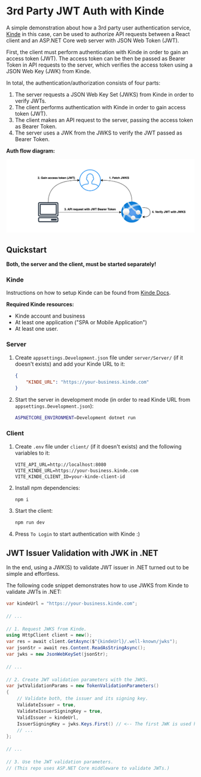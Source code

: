 # 3rd Party JWT Auth with Kinde

A simple demonstration about how a 3rd party user authentication service, [Kinde](https://kinde.com) in this case,
can be used to authorize API requests between a React client and an ASP.NET Core web server with JSON Web Token (JWT).

First, the client must perform authentication with Kinde in order to gain an access token (JWT).
The access token can be then be passed as Bearer Token in API requests to the server,
which verifies the access token using a JSON Web Key (JWK) from Kinde.

In total, the authentication/authorization consists of four parts:
1. The server requests a JSON Web Key Set (JWKS) from Kinde in order to verify JWTs.
2. The client performs authentication with Kinde in order to gain access token (JWT).
3. The client makes an API request to the server, passing the access token as Bearer Token.
4. The server uses a JWK from the JWKS to verify the JWT passed as Bearer Token.

**Auth flow diagram:**

![Auth flow](/images/auth-flow.drawio.png)

## Quickstart

**Both, the server and the client, must be started separately!**

### Kinde

Instructions on how to setup Kinde can be found from [Kinde Docs](https://kinde.com/docs).

**Required Kinde resources:**
- Kinde account and business
- At least one application ("SPA or Mobile Application")
- At least one user.

### Server

1. Create `appsettings.Development.json` file under `server/Server/` (if it doesn't exists)
and add your Kinde URL to it:
    ```json
    {
        "KINDE_URL": "https://your-business.kinde.com"
    }
    ```

2. Start the server in development mode (in order to read Kinde URL from `appsettings.Development.json`):
    ```bash
    ASPNETCORE_ENVIRONMENT=Development dotnet run
    ```

### Client

1. Create `.env` file under `client/` (if it doesn't exists) and the following variables to it:
    ```
    VITE_API_URL=http://localhost:8080
    VITE_KINDE_URL=https://your-business.kinde.com
    VITE_KINDE_CLIENT_ID=your-kinde-client-id
    ```

2. Install npm dependencies:
    ```bash
    npm i
    ```

3. Start the client:
    ```bash
    npm run dev
    ```

4. Press `To Login` to start authentication with Kinde :)

## JWT Issuer Validation with JWK in .NET

In the end, using a JWK(S) to validate JWT issuer in .NET turned out to be simple and effortless.

The following code snippet demonstrates how to use JWKS from Kinde to validate JWTs in .NET:

```cs
var kindeUrl = "https://your-business.kinde.com";

// ...

// 1. Request JWKS from Kinde.
using HttpClient client = new();
var res = await client.GetAsync($"{kindeUrl}/.well-known/jwks");
var jsonStr = await res.Content.ReadAsStringAsync();
var jwks = new JsonWebKeySet(jsonStr);

// ...

// 2. Create JWT validation parameters with the JWKS.
var jwtValidationParams = new TokenValidationParameters()
{
    // Validate both, the issuer and its signing key.
    ValidateIssuer = true,
    ValidateIssuerSigningKey = true,
    ValidIssuer = kindeUrl,
    IssuerSigningKey = jwks.Keys.First() // <-- The first JWK is used here!
    // ...
};

// ...

// 3. Use the JWT validation parameters.
// (This repo uses ASP.NET Core middleware to validate JWTs.)
```
